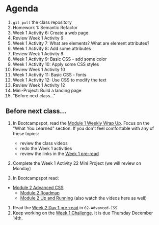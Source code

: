 # Agenda

1. `git pull` the class repository
1. Homework 1: Semantic Refactor
1. Week 1 Activity 6: Create a web page
1. Review Week 1 Activity 6
1. Week 1 Activity 7: What are elements? What are element attributes?
1. Week 1 Activity 8: Add some attributes
1. Review Week 1 Activity 8
1. Week 1 Activity 9: Basic CSS - add some color
1. Week 1 Activity 10: Apply some CSS styles
1. Review Week 1 Activity 10
1. Week 1 Activity 11: Basic CSS - fonts
1. Week 1 Activity 12: Use CSS to modify the text
1. Review Week 1 Activity 12
1. Mini-Project: Build a landing page
1. "Before next class..."

## Before next class...

1. In Bootcampspot, read the [Module 1 Weekly Wrap Up](https://bootcampspot.instructure.com/courses/5728/pages/1-weekly-wrap-up-3?module_item_id=1304172). Focus on the "What You Learned" section. If you don't feel comfortable with any of these topics:

   - review the class videos
   - redo the Week 1 activities
   - review the links in the [Week 1 pre-read](./pre-read.md)

1. Complete the Week 1 Activity 22 Mini Project (we will review on Monday)
1. In Bootcampspot read:

- [Module 2 Advanced CSS](https://bootcampspot.instructure.com/courses/5728/pages/2-module-02-advanced-css-2?module_item_id=1304178)
  - [Module 2 Roadmap](https://bootcampspot.instructure.com/courses/5728/pages/2-roadmap-2?module_item_id=1304180)
  - [Module 2 Up and Running](https://bootcampspot.instructure.com/courses/5728/pages/2-up-and-running-2?module_item_id=1304182) (also watch the videos here as well)

1. Read the [Week 2 Day 1 pre-read](../02-Advanced-CSS/pre-read.md) in `02-Advanced-CSS`
1. Keep working on the [Week 1 Challenge](./02-Challenge/README.md). It is due Thursday December 14th.
